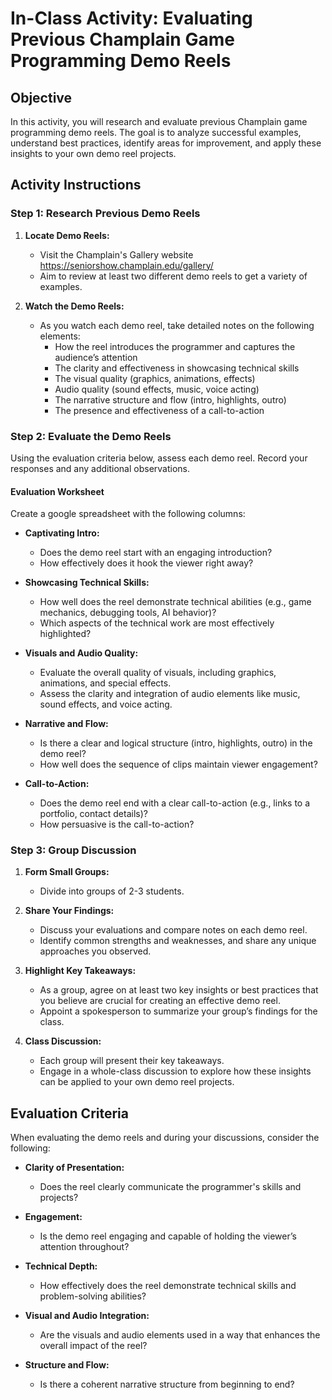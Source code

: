 # In-Class Activity: Evaluating Previous Champlain Game Programming Demo Reels

## Objective

In this activity, you will research and evaluate previous Champlain game programming demo reels. The goal is to analyze
successful examples, understand best practices, identify areas for improvement, and apply these insights to your own
demo reel projects.

## Activity Instructions

### Step 1: Research Previous Demo Reels

1. **Locate Demo Reels:**
    - Visit the Champlain's Gallery website  https://seniorshow.champlain.edu/gallery/
    - Aim to review at least two different demo reels to get a variety of examples.

2. **Watch the Demo Reels:**
    - As you watch each demo reel, take detailed notes on the following elements:
        - How the reel introduces the programmer and captures the audience’s attention
        - The clarity and effectiveness in showcasing technical skills
        - The visual quality (graphics, animations, effects)
        - Audio quality (sound effects, music, voice acting)
        - The narrative structure and flow (intro, highlights, outro)
        - The presence and effectiveness of a call-to-action

### Step 2: Evaluate the Demo Reels

Using the evaluation criteria below, assess each demo reel. Record your responses and any additional observations.

#### Evaluation Worksheet

Create a google spreadsheet with the following columns:

- **Captivating Intro:**
    - Does the demo reel start with an engaging introduction?
    - How effectively does it hook the viewer right away?

- **Showcasing Technical Skills:**
    - How well does the reel demonstrate technical abilities (e.g., game mechanics, debugging tools, AI behavior)?
    - Which aspects of the technical work are most effectively highlighted?

- **Visuals and Audio Quality:**
    - Evaluate the overall quality of visuals, including graphics, animations, and special effects.
    - Assess the clarity and integration of audio elements like music, sound effects, and voice acting.

- **Narrative and Flow:**
    - Is there a clear and logical structure (intro, highlights, outro) in the demo reel?
    - How well does the sequence of clips maintain viewer engagement?

- **Call-to-Action:**
    - Does the demo reel end with a clear call-to-action (e.g., links to a portfolio, contact details)?
    - How persuasive is the call-to-action?

### Step 3: Group Discussion

1. **Form Small Groups:**
    - Divide into groups of 2-3 students.

2. **Share Your Findings:**
    - Discuss your evaluations and compare notes on each demo reel.
    - Identify common strengths and weaknesses, and share any unique approaches you observed.

3. **Highlight Key Takeaways:**
    - As a group, agree on at least two key insights or best practices that you believe are crucial for creating an
      effective demo reel.
    - Appoint a spokesperson to summarize your group’s findings for the class.

4. **Class Discussion:**
    - Each group will present their key takeaways.
    - Engage in a whole-class discussion to explore how these insights can be applied to your own demo reel projects.

## Evaluation Criteria

When evaluating the demo reels and during your discussions, consider the following:

- **Clarity of Presentation:**
    - Does the reel clearly communicate the programmer's skills and projects?

- **Engagement:**
    - Is the demo reel engaging and capable of holding the viewer’s attention throughout?

- **Technical Depth:**
    - How effectively does the reel demonstrate technical skills and problem-solving abilities?

- **Visual and Audio Integration:**
    - Are the visuals and audio elements used in a way that enhances the overall impact of the reel?

- **Structure and Flow:**
    - Is there a coherent narrative structure from beginning to end?
